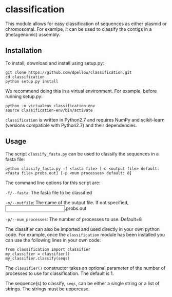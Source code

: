 # classification
This module allows for easy classification of sequences as either plasmid or chromosomal.
For examlpe, it can be used to classify the contigs in a (metagenomic) assembly.

## Installation

To install, download and install using setup.py:

    git clone https://github.com/dpellow/classification.git
    cd classification
    python setup.py install

<!--- `classification` can also be installed using `pip`. Just do `pip install classification` --->

We recommend doing this in a virtual environment. For example, before running setup.py:
```
python -m virtualenv classification-env
source classification-env/bin/activate
```

`classification` is written in Python2.7 and requires NumPy and scikit-learn (versions compatible with Python2.7) and their dependencies.

## Usage

The script `classify_fasta.py` can be used to classify the sequences in a fasta file:
```
python classify_fasta.py -f <fasta file> [-o <output file> default: <fasta file>.probs.out] [-p <num processes> default: 8]
```
The command line options for this script are:

`-f/--fasta`: The fasta file to be classified

`-o/--outfile`: The name of the output file. If not specified, <input filename>.probs.out

`-p/--num_processes`: The number of processes to use. Default=8


The classifier can also be imported and used directly in your own python code. For example, once the `classification` module has been installed you can use the following lines in your own code:
```
from classification import classifier
my_classifier = classifier()
my_classifier.classify(seqs)
```
The `classifier()` constructor takes an optional parameter of the number of processes to use for classification. The default is 1.

The sequence(s) to classify, `seqs`, can be either a single string or a list of strings. The strings must be uppercase.

